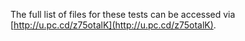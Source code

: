 The full list of files for these tests can be accessed via [http://u.pc.cd/z75otalK](http://u.pc.cd/z75otalK).

